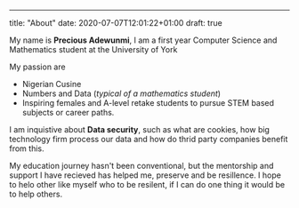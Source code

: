 ---
title: "About"
date: 2020-07-07T12:01:22+01:00
draft: true

My name is __Precious Adewunmi__, I am a first year Computer Science and Mathematics student at the University of York


My passion are 
- Nigerian Cusine
- Numbers and Data (*typical of a mathematics student*)
- Inspiring females and A-level retake students to pursue STEM based subjects or career paths. 

I am inquistive about **Data security**, such as what are cookies, how big technology firm process our data and how do thrid party companies benefit from this. 

My education journey hasn't been conventional, but the mentorship and support I have recieved has helped me, preserve and be resillence. I hope to helo other like myself who to be resilent, if I can do one thing it would be to help others.


